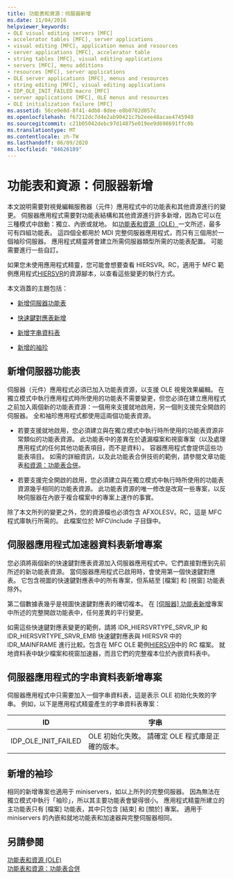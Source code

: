```yaml
---
title: 功能表和資源：伺服器新增
ms.date: 11/04/2016
helpviewer_keywords:
- OLE visual editing servers [MFC]
- accelerator tables [MFC], server applications
- visual editing [MFC], application menus and resources
- server applications [MFC], accelerator table
- string tables [MFC], visual editing applications
- servers [MFC], menu additions
- resources [MFC], server applications
- OLE server applications [MFC], menus and resources
- string editing [MFC], visual editing applications
- IDP_OLE_INIT_FAILED macro [MFC]
- server applications [MFC], OLE menus and resources
- OLE initialization failure [MFC]
ms.assetid: 56ce9e8d-8f41-4db8-8dee-e8b0702d057c
ms.openlocfilehash: f67212dc7d4e2ab90421c7b2eee48acae4745940
ms.sourcegitcommit: c21b05042debc97d14875e019ee9d698691ffc0b
ms.translationtype: MT
ms.contentlocale: zh-TW
ms.lasthandoff: 06/09/2020
ms.locfileid: "84626189"
---
```

# <a name="menus-and-resources-server-additions"></a>功能表和資源：伺服器新增

本文說明需要對視覺編輯服務器（元件）應用程式中的功能表和其他資源進行的變更。 伺服器應用程式需要對功能表結構和其他資源進行許多新增，因為它可以在三種模式中啟動：獨立、內嵌或就地。 如[功能表和資源（OLE）](menus-and-resources-ole.md)一文所述，最多可有四組功能表。 這四個全都用於 MDI 完整伺服器應用程式，而只有三個用於一個袖珍伺服器。 應用程式精靈將會建立所需伺服器類型所需的功能表配置。 可能需要進行一些自訂。

如果您未使用應用程式精靈，您可能會想要查看 HIERSVR。RC，適用于 MFC 範例應用程式[HIERSVR](../overview/visual-cpp-samples.md)的資源腳本，以查看這些變更的執行方式。

本文涵蓋的主題包括：

- [新增伺服器功能表](#_core_server_menu_additions)

- [快速鍵對應表新增](#_core_server_application_accelerator_table_additions)

- [新增字串資料表](menus-and-resources-container-additions.md)

- [新增的袖珍](#_core_mini.2d.server_additions)

## <a name="server-menu-additions"></a><a name="_core_server_menu_additions"></a>新增伺服器功能表

伺服器（元件）應用程式必須已加入功能表資源，以支援 OLE 視覺效果編輯。 在獨立模式中執行應用程式時所使用的功能表不需要變更，但您必須在建立應用程式之前加入兩個新的功能表資源：一個用來支援就地啟用，另一個則支援完全開啟的伺服器。 全和袖珍應用程式都使用這兩個功能表資源。

- 若要支援就地啟用，您必須建立與在獨立模式中執行時所使用的功能表資源非常類似的功能表資源。 此功能表中的差異在於遺漏檔案和視窗專案（以及處理應用程式的任何其他功能表項目，而不是資料）。 容器應用程式會提供這些功能表項目。 如需的詳細資訊，以及此功能表合併技術的範例，請參閱文章功能表[和資源：功能表合併](menus-and-resources-menu-merging.md)。

- 若要支援完全開啟的啟用，您必須建立與在獨立模式中執行時所使用的功能表資源幾乎相同的功能表資源。 此功能表資源的唯一修改是改寫一些專案，以反映伺服器在內嵌于複合檔案中的專案上運作的事實。

除了本文所列的變更之外，您的資源檔也必須包含 AFXOLESV。RC，這是 MFC 程式庫執行所需的。 此檔案位於 MFC\Include 子目錄中。

## <a name="server-application-accelerator-table-additions"></a><a name="_core_server_application_accelerator_table_additions"></a>伺服器應用程式加速器資料表新增專案

您必須將兩個新的快速鍵對應表資源加入伺服器應用程式中。它們直接對應到先前所述的新功能表資源。 當伺服器應用程式已啟用時，會使用第一個快速鍵對應表。 它包含視圖的快速鍵對應表中的所有專案，但系結至 [檔案] 和 [視窗] 功能表除外。

第二個數據表幾乎是視圖快速鍵對應表的確切複本。 在 [[伺服器] 功能表新增](#_core_server_menu_additions)專案中所述的完整開啟功能表中，任何差異的平行變更。

如需這些快速鍵對應表變更的範例，請將 IDR_HIERSVRTYPE_SRVR_IP 和 IDR_HIERSVRTYPE_SRVR_EMB 快速鍵對應表與 HIERSVR 中的 IDR_MAINFRAME 進行比較。包含在 MFC OLE 範例[HIERSVR](../overview/visual-cpp-samples.md)中的 RC 檔案。 就地資料表中缺少檔案和視窗加速器，而且它們的完整複本位於內嵌資料表中。

## <a name="string-table-additions-for-server-applications"></a><a name="_core_string_table_additions_for_server_applications"></a>伺服器應用程式的字串資料表新增專案

伺服器應用程式中只需要加入一個字串資料表，這是表示 OLE 初始化失敗的字串。 例如，以下是應用程式精靈產生的字串資料表專案：

|ID|字串|
|--------|------------|
|IDP_OLE_INIT_FAILED|OLE 初始化失敗。 請確定 OLE 程式庫是正確的版本。|

## <a name="miniserver-additions"></a><a name="_core_mini.2d.server_additions"></a>新增的袖珍

相同的新增專案也適用于 miniservers，如以上所列的完整伺服器。 因為無法在獨立模式中執行「袖珍」，所以其主要功能表會變得很小。 應用程式精靈所建立的主功能表只有 [檔案] 功能表，其中只包含 [結束] 和 [關於] 專案。 適用于 miniservers 的內嵌和就地功能表和加速器與完整伺服器相同。

## <a name="see-also"></a>另請參閱

[功能表和資源 (OLE)](menus-and-resources-ole.md)<br/>
[功能表和資源：功能表合併](menus-and-resources-menu-merging.md)

